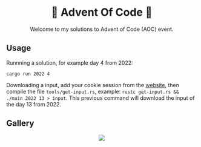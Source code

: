 <h1 align="center">🎄 Advent Of Code 🎄</h1>

<p align="center">Welcome to my solutions to Advent of Code (AOC) event.</p>


## Usage

Runnning a solution, for example day 4 from 2022:
```
cargo run 2022 4
```
Downloading a input, add your cookie session from the [website](https://adventofcode.com/), then compile the file `tools/get-input.rs`, example: `rustc get-input.rs && ./main 2022 13 > input`. This previous command will download the input of the day 13 from 2022.

## Gallery
<div align="center">
  <img src="https://user-images.githubusercontent.com/72028266/209473755-396c7837-ceaf-46b1-9745-e1a13ffec34b.png" />
</div>

<br>
